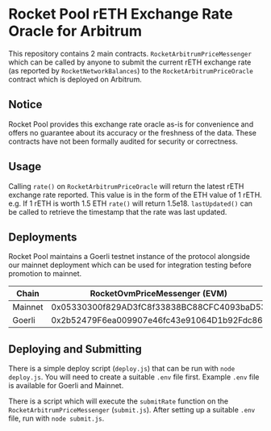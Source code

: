 # Rocket Pool rETH Exchange Rate Oracle for Arbitrum

This repository contains 2 main contracts. `RocketArbitrumPriceMessenger` which can be called by anyone to submit the current
rETH exchange rate (as reported by `RocketNetworkBalances`) to the `RocketArbitrumPriceOracle` contract which is deployed on
Arbitrum.

## Notice

Rocket Pool provides this exchange rate oracle as-is for convenience and offers no guarantee about its accuracy or the
freshness of the data. These contracts have not been formally audited for security or correctness.

## Usage

Calling `rate()` on `RocketArbitrumPriceOracle` will return the latest rETH exchange rate reported. This value is in the form
of the ETH value of 1 rETH. e.g. If 1 rETH is worth 1.5 ETH `rate()` will return 1.5e18. `lastUpdated()` can be called to
retrieve the timestamp that the rate was last updated.

## Deployments

Rocket Pool maintains a Goerli testnet instance of the protocol alongside our mainnet deployment which can be used for
integration testing before promotion to mainnet.

| Chain | RocketOvmPriceMessenger (EVM) | RocketOvmPriceOracle (Arbitrum) | RocketBalancerRateProvider (Arbitrum) |
| -- | -- | -- | -- |
| Mainnet | 0x05330300f829AD3fC8f33838BC88CFC4093baD53 | 0x594Fb75D3dc2DFa0150Ad03F99F97817747dd4E1 | 0xA73ec45Fe405B5BFCdC0bF4cbc9014Bb32a01cd2 |
| Goerli | 0x2b52479F6ea009907e46fc43e91064D1b92Fdc86 | 0x594Fb75D3dc2DFa0150Ad03F99F97817747dd4E1 | tba |

## Deploying and Submitting

There is a simple deploy script (`deploy.js`) that can be run with `node deploy.js`. You will need to create a suitable
`.env` file first. Example `.env` file is available for Goerli and Mainnet.

There is a script which will execute the `submitRate` function on the `RocketArbitrumPriceMessenger` (`submit.js`). After
setting up a suitable `.env` file, run with `node submit.js`.
